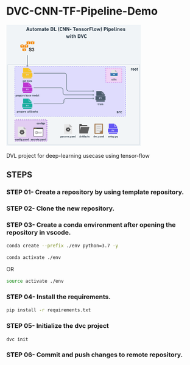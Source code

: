 # DVC-CNN-TF-Pipeline-Demo

<img src="docs\imgs\DVC-CNN-pipeline@2x (1).png" alt="workflow" width="70%">

DVL project for deep-learning usecase using tensor-flow

## STEPS

### STEP 01- Create a repository by using template repository.

### STEP 02- Clone the new repository.

### STEP 03- Create a conda environment after opening the repository in vscode.

```bash 
conda create --prefix ./env python=3.7 -y
```

```bash
conda activate ./env
```

OR

```bash
source activate ./env
```

### STEP 04- Install the requirements.
```bash
pip install -r requirements.txt
```

### STEP 05- Initialize the dvc project
```bash
dvc init
```

### STEP 06- Commit and push changes to remote repository.